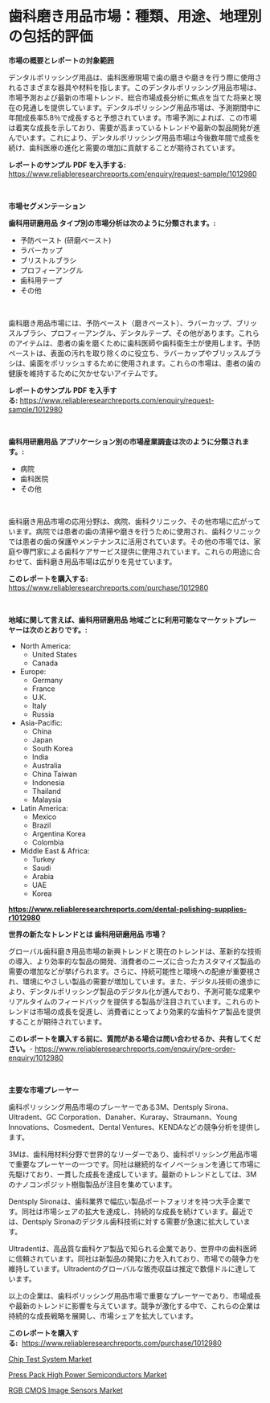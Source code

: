 <p><h1>歯科磨き用品市場：種類、用途、地理別の包括的評価</h1></p><p><strong>市場の概要とレポートの対象範囲</strong></p>
<p><p>デンタルポリッシング用品は、歯科医療現場で歯の磨きや磨きを行う際に使用されるさまざまな器具や材料を指します。このデンタルポリッシング用品市場は、市場予測および最新の市場トレンド、総合市場成長分析に焦点を当てた将来と現在の見通しを提供しています。デンタルポリッシング用品市場は、予測期間中に年間成長率5.8％で成長すると予想されています。市場予測によれば、この市場は着実な成長を示しており、需要が高まっているトレンドや最新の製品開発が進んでいます。これにより、デンタルポリッシング用品市場は今後数年間で成長を続け、歯科医療の進化と需要の増加に貢献することが期待されています。</p></p>
<p><strong>レポートのサンプル PDF を入手する:</strong> <a href="https://www.reliableresearchreports.com/enquiry/request-sample/1012980">https://www.reliableresearchreports.com/enquiry/request-sample/1012980</a></p>
<p>&nbsp;</p>
<p><strong>市場セグメンテーション</strong></p>
<p><strong>歯科用研磨用品 タイプ別の市場分析は次のように分類されます。:</strong></p>
<p><ul><li>予防ペースト (研磨ペースト)</li><li>ラバーカップ</li><li>ブリストルブラシ</li><li>プロフィーアングル</li><li>歯科用テープ</li><li>その他</li></ul></p>
<p>&nbsp;</p>
<p><p>歯科磨き用品市場には、予防ペースト（磨きペースト）、ラバーカップ、ブリッスルブラシ、プロフィーアングル、デンタルテープ、その他があります。これらのアイテムは、患者の歯を磨くために歯科医師や歯科衛生士が使用します。予防ペーストは、表面の汚れを取り除くのに役立ち、ラバーカップやブリッスルブラシは、歯面をポリッシュするために使用されます。これらの市場は、患者の歯の健康を維持するために欠かせないアイテムです。</p></p>
<p><strong>レポートのサンプル PDF を入手する:</strong>&nbsp;<a href="https://www.reliableresearchreports.com/enquiry/request-sample/1012980">https://www.reliableresearchreports.com/enquiry/request-sample/1012980</a></p>
<p>&nbsp;</p>
<p><strong> 歯科用研磨用品 アプリケーション別の市場産業調査は次のように分類されます。:</strong></p>
<p><ul><li>病院</li><li>歯科医院</li><li>その他</li></ul></p>
<p>&nbsp;</p>
<p><p>歯科磨き用品市場の応用分野は、病院、歯科クリニック、その他市場に広がっています。病院では患者の歯の清掃や磨きを行うために使用され、歯科クリニックでは患者の歯の保護やメンテナンスに活用されています。その他の市場では、家庭や専門家による歯科ケアサービス提供に使用されています。これらの用途に合わせて、歯科磨き用品市場は広がりを見せています。</p></p>
<p><strong>このレポートを購入する:</strong>&nbsp; <a href="https://www.reliableresearchreports.com/purchase/1012980">https://www.reliableresearchreports.com/purchase/1012980</a></p>
<p>&nbsp;</p>
<p><strong>地域に関して言えば、歯科用研磨用品 地域ごとに利用可能なマーケットプレーヤーは次のとおりです。:</strong></p>
<p><ul>
    <li>
        North America:
        <ul>
            <li>United States</li>
            <li>Canada</li>
        </ul>
    </li>
    <li>
        Europe:
        <ul>
            <li>Germany</li>
            <li>France</li>
            <li>U.K.</li>
            <li>Italy</li>
            <li>Russia</li>
        </ul>
    </li>
    <li>
        Asia-Pacific:
        <ul>
            <li>China</li>
            <li>Japan</li>
            <li>South Korea</li>
            <li>India</li>
            <li>Australia</li>
            <li>China Taiwan</li>
            <li>Indonesia</li>
            <li>Thailand</li>
            <li>Malaysia</li>
        </ul>
    </li>
    <li>
        Latin America:
        <ul>
            <li>Mexico</li>
            <li>Brazil</li>
            <li>Argentina Korea</li>
            <li>Colombia</li>
        </ul>
    </li>
    <li>
        Middle East & Africa:
        <ul>
            <li>Turkey</li>
            <li>Saudi</li>
            <li>Arabia</li>
            <li>UAE</li>
            <li>Korea</li>
        </ul>
    </li>
    </ul></p>
<p><strong><a href="https://www.reliableresearchreports.com/dental-polishing-supplies-r1012980">https://www.reliableresearchreports.com/dental-polishing-supplies-r1012980</a></strong>&nbsp;</p>
<p><strong>世界の新たなトレンドとは 歯科用研磨用品 市場？</strong></p>
<p><p>グローバル歯科磨き用品市場の新興トレンドと現在のトレンドは、革新的な技術の導入、より効率的な製品の開発、消費者のニーズに合ったカスタマイズ製品の需要の増加などが挙げられます。さらに、持続可能性と環境への配慮が重要視され、環境にやさしい製品の需要が増加しています。また、デジタル技術の進歩により、デンタルポリッシング製品のデジタル化が進んでおり、予測可能な成果やリアルタイムのフィードバックを提供する製品が注目されています。これらのトレンドは市場の成長を促進し、消費者にとってより効果的な歯科ケア製品を提供することが期待されています。</p></p>
<p><strong>このレポートを購入する前に、質問がある場合は問い合わせるか、共有してください。</strong>- <a href="https://www.reliableresearchreports.com/enquiry/pre-order-enquiry/1012980">https://www.reliableresearchreports.com/enquiry/pre-order-enquiry/1012980</a></p>
<p>&nbsp;</p>
<p><strong>主要な市場プレーヤー</strong></p>
<p><p>歯科ポリッシング用品市場のプレーヤーである3M、Dentsply Sirona、Ultradent、GC Corporation、Danaher、Kuraray、Straumann、Young Innovations、Cosmedent、Dental Ventures、KENDAなどの競争分析を提供します。</p><p>3Mは、歯科用材料分野で世界的なリーダーであり、歯科ポリッシング用品市場で重要なプレーヤーの一つです。同社は継続的なイノベーションを通じて市場に先駆けており、一貫した成長を達成しています。最新のトレンドとしては、3Mのナノコンポジット樹脂製品が注目を集めています。</p><p>Dentsply Sironaは、歯科業界で幅広い製品ポートフォリオを持つ大手企業です。同社は市場シェアの拡大を達成し、持続的な成長を続けています。最近では、Dentsply Sironaのデジタル歯科技術に対する需要が急速に拡大しています。</p><p>Ultradentは、高品質な歯科ケア製品で知られる企業であり、世界中の歯科医師に信頼されています。同社は新製品の開発に力を入れており、市場での競争力を維持しています。Ultradentのグローバルな販売収益は推定で数億ドルに達しています。</p><p>以上の企業は、歯科ポリッシング用品市場で重要なプレーヤーであり、市場成長や最新のトレンドに影響を与えています。競争が激化する中で、これらの企業は持続的な成長戦略を展開し、市場シェアを拡大しています。</p></p>
<p><strong>このレポートを購入する:</strong>&nbsp;&nbsp;<a href="https://www.reliableresearchreports.com/purchase/1012980">https://www.reliableresearchreports.com/purchase/1012980</a></p>
<p><p><a href="https://www.linkedin.com/pulse/decoding-chip-test-system-market-metrics-share-trends-growth-patterns-banyf?trackingId=0FAV1KJj5Em%2FBXllyva%2B2w%3D%3D">Chip Test System Market</a></p><p><a href="https://www.linkedin.com/pulse/press-pack-high-power-semiconductors-market-exploring-share-trends-2g5nf?trackingId=2SodAyHW2U4Nrf0tnMFiQg%3D%3D">Press Pack High Power Semiconductors Market</a></p><p><a href="https://www.linkedin.com/pulse/rgb-cmos-image-sensors-market-insight-trends-growth-forecasted-fd35f?trackingId=%2FircHFVDE%2B3dpUsVh2Kibw%3D%3D">RGB CMOS Image Sensors Market</a></p></p>